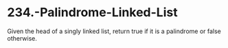 # 234.-Palindrome-Linked-List
Given the head of a singly linked list, return true if it is a  palindrome  or false otherwise.
